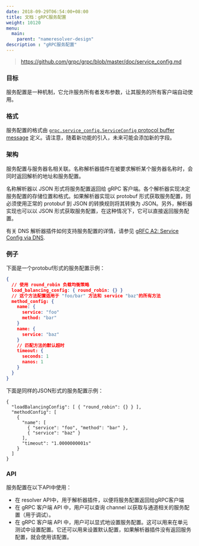 ```yaml
---
date: 2018-09-29T06:54:00+08:00
title: 文档：gRPC服务配置
weight: 10120
menu:
  main:
    parent: "nameresolver-design"
description : "gRPC服务配置"
---
```


> https://github.com/grpc/grpc/blob/master/doc/service_config.md

### 目标

服务配置是一种机制，它允许服务所有者发布参数，让其服务的所有客户端自动使用。

### 格式

服务配置的格式由 [`grpc.service_config.ServiceConfig` protocol buffer
message](https://github.com/grpc/grpc-proto/blob/master/grpc/service_config/service_config.proto)  定义。请注意，随着新功能的引入，未来可能会添加新的字段。

### 架构

服务配置与服务器名相关联。名称解析器插件在被要求解析某个服务器名称时，会同时返回解析的地址和服务配置。

名称解析器以 JSON 形式将服务配置返回给 gRPC 客户端。各个解析器实现决定服务配置的存储位置和格式。如果解析器实现以 protobuf 形式获取服务配置，则必须使用正常的 protobuf 到 JSON 的转换规则将其转换为 JSON。另外，解析器实现也可以以 JSON 形式获取服务配置，在这种情况下，它可以直接返回服务配置。

有关 DNS 解析器插件如何支持服务配置的详情，请参见 [gRFC A2: Service Config via
DNS](https://github.com/grpc/proposal/blob/master/A2-service-configs-in-dns.md).

### 例子

下面是一个protobuf形式的服务配置示例：

```json
{
  // 使用 round_robin 负载均衡策略
  load_balancing_config: { round_robin: {} }
  // 这个方法配置适用于 "foo/bar" 方法和 service "baz"的所有方法
  method_config: {
    name: {
      service: "foo"
      method: "bar"
    }
    name: {
      service: "baz"
    }
    // 匹配方法的默认超时
    timeout: {
      seconds: 1
      nanos: 1
    }
  }
}
```

下面是同样的JSON形式的服务配置示例：

```
{
  "loadBalancingConfig": [ { "round_robin": {} } ],
  "methodConfig": [
    {
      "name": [
        { "service": "foo", "method": "bar" },
        { "service": "baz" }
      ],
      "timeout": "1.0000000001s"
    }
  ]
}
```

### API

服务配置在以下API中使用：

- 在 resolver API中，用于解析器插件，以便将服务配置返回给gRPC客户端
- 在 gRPC 客户端 API 中，用户可以查询 channel 以获取与通道相关的服务配置（用于调试）。
- 在 gRPC 客户端 API 中，用户可以显式地设置服务配置。这可以用来在单元测试中设置配置。它还可以用来设置默认配置，如果解析器插件没有返回服务配置，就会使用该配置。
